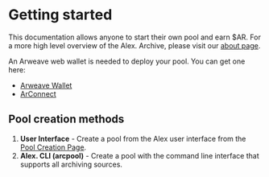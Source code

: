 # Getting started

This documentation allows anyone to start their own pool and earn $AR. For a more high level overview of the Alex. Archive, please visit our [about page](https://alex.arweave.dev/#/about).

An Arweave web wallet is needed to deploy your pool. You can get one here:

- [Arweave Wallet](https://docs.arweave.org/info/wallets/arweave-wallet)
- [ArConnect](https://arconnect.io)

## Pool creation methods

1. **User Interface** - Create a pool from the Alex user interface from the [Pool Creation Page](https://alex.arweave.dev/#/pools/create).
2. **Alex. CLI (arcpool)** - Create a pool with the command line interface that supports all archiving sources.
